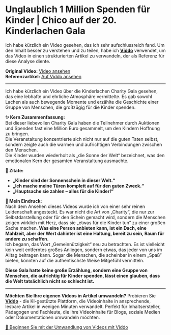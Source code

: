 # Unglaublich 1 Million Spenden für Kinder | Chico auf der 20. Kinderlachen Gala

Ich habe kürzlich ein Video gesehen, das ich sehr aufschlussreich fand. Um den Inhalt besser zu verstehen und zu teilen, habe ich **[Viddo](https://viddo.pro/)** verwendet, um das Video in einen strukturierten Artikel zu verwandeln, der als Referenz für diese Analyse diente.

**Original Video:** [Video ansehen](https://www.youtube.com/watch?v=JATOxJm2DiA)  
**Referenzartikel:** [Auf Viddo ansehen](https://viddo.pro/zh/video-result/dfba40b5-3ade-4455-97d4-9ca85f32e0e5)

---

Ich habe kürzlich ein Video über die Kinderlachen Charity Gala gesehen, das eine lebhafte und ehrliche Atmosphäre vermittelte. Es gab sowohl Lachen als auch bewegende Momente und erzählte die Geschichte einer Gruppe von Menschen, die großzügig für die Kinder spenden.

**✨ Kern Zusammenfassung:**  
Bei dieser liebevollen Charity Gala haben die Teilnehmer durch Auktionen und Spenden fast eine Million Euro gesammelt, um den Kindern Hoffnung zu bringen.  
Die Veranstaltung konzentrierte sich nicht nur auf die guten Taten selbst, sondern zeigte auch die warmen und aufrichtigen Verbindungen zwischen den Menschen.  
Die Kinder wurden wiederholt als „die Sonne der Welt“ bezeichnet, was den emotionalen Kern der gesamten Veranstaltung ausmachte.  

**💬 Zitate:**  
- **„Kinder sind der Sonnenschein in dieser Welt.“**  
- **„Ich mache meine Türen komplett auf für den guten Zweck.“**  
- **„Hauptsache sie zahlen – alles für die Kinder!“**

**🧠 Mein Eindruck:**  
Nach dem Ansehen dieses Videos wurde ich von einer sehr reinen Leidenschaft angesteckt. Es war nicht die Art von „Charity“, die nur zur Selbstdarstellung oder für den Schein gemacht wird, sondern die Menschen zeigen wirklich mit Herz, dass sie „etwas für die Kinder tun“ zu einer großen Sache machen. **Was eine Person anbieten kann, ist ein Dach, eine Mahlzeit, aber der Wert dahinter ist eine Haltung, bereit zu sein, Raum für andere zu schaffen.**  
Ich begann, das Wort „Gemeinnützigkeit“ neu zu betrachten. Es ist vielleicht kein weit entferntes großes Anliegen, sondern etwas, das jeder von uns im Alltag beitragen kann. Sogar die Menschen, die scheinbar in einem „Spaß“ bieten, könnten auf die authentischste Weise Mitgefühl vermitteln.  

**Diese Gala hatte keine große Erzählung, sondern eine Gruppe von Menschen, die aufrichtig für Kinder spenden, lässt einen glauben, dass die Welt tatsächlich nicht so schlecht ist.**

---

**Möchten Sie Ihre eigenen Videos in Artikel umwandeln?** Probieren Sie **[Viddo](https://viddo.pro/)** - die KI-gestützte Plattform, die Videoinhalte in ansprechende, lesbare Artikel in wenigen Minuten verwandelt. Perfekt für Inhaltsersteller, Pädagogen und Fachleute, die ihre Videoinhalte für Blogs, soziale Medien oder Dokumentationen umwandeln möchten.

[🚀 Beginnen Sie mit der Umwandlung von Videos mit Viddo](https://viddo.pro/)